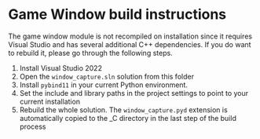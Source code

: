 # Game Window build instructions

The game window module is not recompiled on installation since it requires Visual Studio and has several additional C++ dependencies. If you do want to rebuild it, please go through the following steps.

1. Install Visual Studio 2022
2. Open the `window_capture.sln` solution from this folder
3. Install `pybind11` in your current Python environment.
4. Set the include and library paths in the project settings to point to your current installation
5. Rebuild the whole solution. The `window_capture.pyd` extension is automatically copied to the _C directory in the last step of the build process